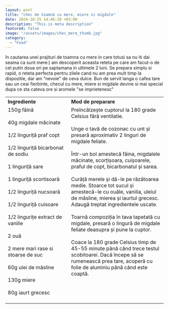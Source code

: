 ```yaml
---
layout: post
title: "chec de toamnă cu mere, miere si migdale"
date: 2024-10-25 14:46:10 +03:00
description: "This is meta description"
featured: false
image: "/assets/images/chec_mere_thumb.jpg"
category:
  - "Food"
---
```


în cautarea unei prajituri de toamna cu mere in care totusi sa nu iti dai seama ca sunt mere:) am descoperit aceasta reteta pe care am facut-o de cel putin doua ori pe saptamana in ultimele 2 luni. Se prepara simplu si rapid, o reteta perfecta pentru zilele cand nu am prea mult timp la dispozitie, dar am "nevoie" de ceva dulce. Bun de servit langa o cafea tare sau un ceai fierbinte, checul cu mere, miere si migdale devine si mai special dupa ce sta cateva ore si aromele "se imprietenesc"

<table style="width: 100%; border-collapse: collapse;">
  <tr>
    <th style="text-align: left;width: 40%;vertical-align: top;">Ingrediente</th>
    <th style="text-align: left;width: 60%;vertical-align: top;">Mod de preparare</th>
  </tr>
  <tr>
    <td style="text-align: left;width: 40%;vertical-align: top;">
        150g făină<br><br>
        40g migdale măcinate<br><br>
        1/2 linguriță praf copt<br><br>
        1/2 linguriță bicarbonat de sodiu<br><br>
        1 linguriță sare<br><br>
        1 linguriță scortisoară<br><br>
        1/2 linguriță nucsoară<br><br>
        1/2 linguriță cuisoare<br><br>
        1/2 lingurițe extract de vanilie<br><br>
        2 ouă<br><br>
        2 mere mari rase si stoarse de suc<br><br>
        60g ulei de măsline<br><br>
        130g miere<br><br>
        80g iaurt grecesc<br><br>
    </td>
    <td style="text-align: left;width: 60%;vertical-align: top;">
        Preîncălzește cuptorul la 180 grade Celsius fără ventilatie.<br><br>
        Unge o tavă de cozonac cu unt și presară aproximativ 2 linguri de migdale feliate.<br><br>
        Într-un bol amestecă făina, migdalele măcinate, scorțișoara, cuișoarele, praful de copt, bicarbonatul și sarea.<br><br>
        Curăță merele și dă-le pe răzătoarea medie. Stoarce tot sucul și amestecă-le cu ouăle, vanilia, uleiul de măsline, mierea și iaurtul grecesc. Adaugă treptat ingredientele uscate.<br><br>
        Toarnă compoziția în tava tapetată cu migdale, presară o lingură de migdale feliate deasupra și pune la cuptor.<br><br>
        Coace la 180 grade Celsius timp de 45-55 minute până când trece testul scobitoarei. Dacă începe să se rumenească prea tare, acoperă cu folie de aluminiu până când este coaptă.<br><br>
    </td>
  </tr>
</table>
